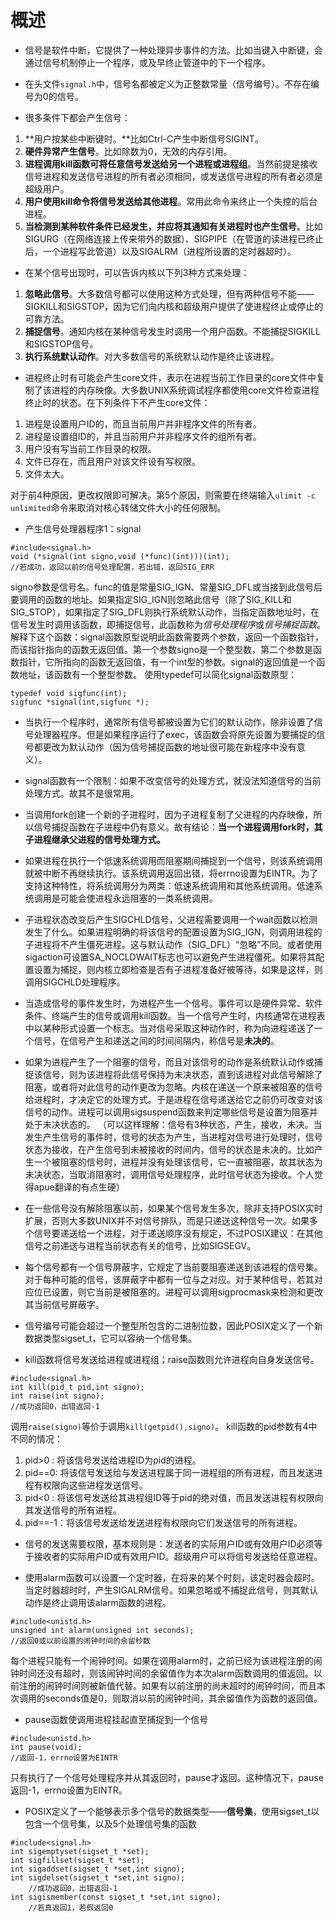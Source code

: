 # 概述
- 信号是软件中断，它提供了一种处理异步事件的方法。比如当键入中断键，会通过信号机制停止一个程序，或及早终止管道中的下一个程序。

- 在头文件`signal.h`中，信号名都被定义为正整数常量（信号编号）。不存在编号为0的信号。

- 很多条件下都会产生信号：
1. **用户按某些中断键时。**比如Ctrl-C产生中断信号SIGINT。
2. **硬件异常产生信号**。比如除数为0，无效的内存引用。
3. **进程调用kill函数可将任意信号发送给另一个进程或进程组**。当然前提是接收信号进程和发送信号进程的所有者必须相同，或发送信号进程的所有者必须是超级用户。
4. **用户使用kill命令将信号发送给其他进程**。常用此命令来终止一个失控的后台进程。
5. **当检测到某种软件条件已经发生，并应将其通知有关进程时也产生信号**。比如SIGURG（在网络连接上传来带外的数据）、SIGPIPE（在管道的读进程已终止后，一个进程写此管道）以及SIGALRM（进程所设置的定时器超时）。

- 在某个信号出现时，可以告诉内核以下列3种方式来处理：
1. **忽略此信号**。大多数信号都可以使用这种方式处理，但有两种信号不能——SIGKILL和SIGSTOP，因为它们向内核和超级用户提供了使进程终止或停止的可靠方法。
2. **捕捉信号**。通知内核在某种信号发生时调用一个用户函数。不能捕捉SIGKILL和SIGSTOP信号。
3. **执行系统默认动作**。对大多数信号的系统默认动作是终止该进程。

- 进程终止时有可能会产生core文件，表示在进程当前工作目录的core文件中复制了该进程的内存映像。大多数UNIX系统调试程序都使用core文件检查进程终止时的状态。在下列条件下不产生core文件：
1. 进程是设置用户ID的，而且当前用户并非程序文件的所有者。
2. 进程是设置组ID的，并且当前用户并非程序文件的组所有者。
3. 用户没有写当前工作目录的权限。
4. 文件已存在，而且用户对该文件设有写权限。
5. 文件太大。

对于前4种原因，更改权限即可解决。第5个原因，则需要在终端输入`ulimit -c unlimited`命令来取消对核心转储文件大小的任何限制。

- 产生信号处理器程序1：signal
```
#include<signal.h>
void (*signal(int signo,void (*func)(int)))(int);
//若成功，返回以前的信号处理配置，若出错，返回SIG_ERR
```
signo参数是信号名。func的值是常量SIG_IGN、常量SIG_DFL或当接到此信号后要调用的函数的地址。如果指定SIG_IGN则忽略此信号（除了SIG_KILL和SIG_STOP），如果指定了SIG_DFL则执行系统默认动作，当指定函数地址时，在信号发生时调用该函数，即捕捉信号，此函数称为*信号处理程序*或*信号捕捉函数*。
解释下这个函数：signal函数原型说明此函数需要两个参数，返回一个函数指针，而该指针指向的函数无返回值。第一个参数signo是一个整型数，第二个参数是函数指针，它所指向的函数无返回值，有一个int型的参数。signal的返回值是一个函数地址，该函数有一个整型参数。
使用typedef可以简化signal函数原型：
```
typedef void sigfunc(int);
sigfunc *signal(int,sigfunc *);
```

- 当执行一个程序时，通常所有信号都被设置为它们的默认动作，除非设置了信号处理器程序。但是如果程序运行了exec，该函数会将原先设置为要捕捉的信号都更改为默认动作（因为信号捕捉函数的地址很可能在新程序中没有意义）。

- signal函数有一个限制：如果不改变信号的处理方式，就没法知道信号的当前处理方式。故其不是很常用。

- 当调用fork创建一个新的子进程时，因为子进程复制了父进程的内存映像，所以信号捕捉函数在子进程中仍有意义。故有结论：**当一个进程调用fork时，其子进程继承父进程的信号处理方式。**

- 如果进程在执行一个低速系统调用而阻塞期间捕捉到一个信号，则该系统调用就被中断不再继续执行。该系统调用返回出错，将errno设置为EINTR。为了支持这种特性，将系统调用分为两类：低速系统调用和其他系统调用。低速系统调用是可能会使进程永远阻塞的一类系统调用。

- 子进程状态改变后产生SIGCHLD信号，父进程需要调用一个wait函数以检测发生了什么。如果进程明确的将该信号的配置设置为SIG_IGN，则调用进程的子进程将不产生僵死进程。这与默认动作（SIG_DFL）“忽略”不同。或者使用sigaction可设置SA_NOCLDWAIT标志也可以避免产生进程僵死。如果将其配置设置为捕捉，则内核立即检查是否有子进程准备好被等待，如果是这样，则调用SIGCHLD处理程序。

- 当造成信号的事件发生时，为进程产生一个信号。事件可以是硬件异常、软件条件、终端产生的信号或调用kill函数。当一个信号产生时，内核通常在进程表中以某种形式设置一个标志。当对信号采取这种动作时，称为向进程递送了一个信号，在信号产生和递送之间的时间间隔内，称信号是**未决的**。

- 如果为进程产生了一个阻塞的信号，而且对该信号的动作是系统默认动作或捕捉该信号，则为该进程将此信号保持为未决状态，直到该进程对此信号解除了阻塞，或者将对此信号的动作更改为忽略。内核在递送一个原来被阻塞的信号给进程时，才决定它的处理方式。于是进程在信号递送给它之前仍可改变对该信号的动作。进程可以调用sigsuspend函数来判定哪些信号是设置为阻塞并处于未决状态的。
（可以这样理解：信号有3种状态，产生，接收，未决。当发生产生信号的事件时，信号的状态为产生，当进程对信号进行处理时，信号状态为接收，在产生信号到未被接收的时间内，信号的状态是未决的。比如产生一个被阻塞的信号时，进程并没有处理该信号，它一直被阻塞，故其状态为未决状态，当取消阻塞时，调用信号处理程序，此时信号状态为接收。个人觉得apue翻译的有点生硬）

- 在一些信号没有解除阻塞以前，如果某个信号发生多次，除非支持POSIX实时扩展，否则大多数UNIX并不对信号排队，而是只递送这种信号一次。如果多个信号要递送给一个进程，对于递送顺序没有规定，不过POSIX建议：在其他信号之前递送与进程当前状态有关的信号，比如SIGSEGV。

- 每个信号都有一个信号屏蔽字，它规定了当前要阻塞递送到该进程的信号集。对于每种可能的信号，该屏蔽字中都有一位与之对应。对于某种信号，若其对应位已设置，则它当前是被阻塞的。进程可以调用sigprocmask来检测和更改其当前信号屏蔽字。

- 信号编号可能会超过一个整型所包含的二进制位数，因此POSIX定义了一个新数据类型sigset_t，它可以容纳一个信号集。

- kill函数将信号发送给进程或进程组；raise函数则允许进程向自身发送信号。
```
#include<signal.h>
int kill(pid_t pid,int signo);
int raise(int signo);
//成功返回0，出错返回-1
```
调用`raise(signo)`等价于调用`kill(getpid(),signo)`。
kill函数的pid参数有4中不同的情况：
1. pid>0 : 将该信号发送给进程ID为pid的进程。
2. pid==0: 将该信号发送给与发送进程属于同一进程组的所有进程，而且发送进程有权限向这些进程发送信号。
3. pid<0 : 将该信号发送给其进程组ID等于pid的绝对值，而且发送进程有权限向其发送信号的所有进程。
4. pid==-1：将该信号发送给发送进程有权限向它们发送信号的所有进程。

- 信号的发送需要权限，基本规则是：发送者的实际用户ID或有效用户ID必须等于接收者的实际用户ID或有效用户ID。超级用户可以将信号发送给任意进程。

- 使用alarm函数可以设置一个定时器，在将来的某个时刻，该定时器会超时。当定时器超时时，产生SIGALRM信号。如果忽略或不捕捉此信号，则其默认动作是终止调用该alarm函数的进程。
```
#include<unistd.h>
unsigned int alarm(unsigned int seconds);
//返回0或以前设置的闹钟时间的余留秒数
```
每个进程只能有一个闹钟时间。如果在调用alarm时，之前已经为该进程注册的闹钟时间还没有超时，则该闹钟时间的余留值作为本次alarm函数调用的值返回。以前注册的闹钟时间则被新值代替。如果有以前注册的尚未超时的闹钟时间，而且本次调用的seconds值是0，则取消以前的闹钟时间，其余留值作为函数的返回值。

- pause函数使调用进程挂起直至捕捉到一个信号
```
#include<unistd.h>
int pause(void);
//返回-1，errno设置为EINTR
```
只有执行了一个信号处理程序并从其返回时，pause才返回。这种情况下，pause返回-1，errno设置为EINTR。

- POSIX定义了一个能够表示多个信号的数据类型——**信号集**，使用sigset_t以包含一个信号集，以及5个处理信号集的函数
```
#include<signal.h>
int sigemptyset(sigset_t *set);
int sigfillset(sigset_t *set);
int sigaddset(sigset_t *set,int signo);
int sigdelset(sigset_t *set,int signo);
	//成功返回0，出错返回-1
int sigismember(const sigset_t *set,int signo);
	//若真返回1，若假返回0
```
